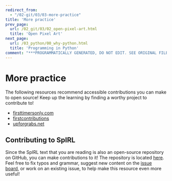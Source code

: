 ```yaml
---
redirect_from:
  - "/02-git/03/03-more-practice"
title: 'More practice'
prev_page:
  url: /02_git/03/02_open-pixel-art.html
  title: 'Open Pixel Art'
next_page:
  url: /03_python/00_why-python.html
  title: 'Programming in Python'
comment: "***PROGRAMMATICALLY GENERATED, DO NOT EDIT. SEE ORIGINAL FILES IN /content***"
---
```

# More practice

The following resources recommend accessible contributions you can make to open source! Keep up the learning by finding a worthy project to contribute to!

- [firsttimersonly.com](https://www.firsttimersonly.com/)
- [firstcontributions](https://github.com/firstcontributions/first-contributions)
- [upforgrabs.net](https://up-for-grabs.net)

## Contributing to SpIRL

Since the SpIRL text that you are reading is also an open-source repository on GitHub, you can make contributions to it! The repository is located [here](https://github.com/cjtu/spirl). Feel free to fix typos and grammar, suggest new content on the [issue board](https://github.com/cjtu/spirl/issues), or work on an existing issue, to help make this resource even more useful!